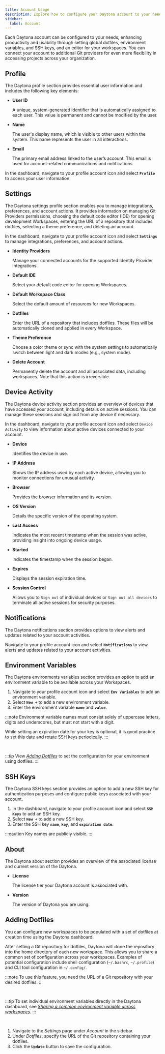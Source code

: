 ```yaml
---
title: Account Usage
description: Explore how to configure your Daytona account to your needs.
sidebar:
  label: Account
---
```


Each Daytona account can be configured to your needs, enhancing productivity and usability through setting global dotfiles, environment variables, and SSH keys, and an editor for your workspaces.
You can connect your account to additional Git providers for even more flexibility in accessing projects across your organization.

## Profile

The Daytona profile section provides essential user information and includes the following key elements:

- **User ID**

    A unique, system-generated identifier that is automatically assigned to each user. This value is permanent and cannot be modified by the user.

- **Name**

    The user's display name, which is visible to other users within the system. This name represents the user in all interactions.

- **Email**

    The primary email address linked to the user’s account. This email is used for account-related communications and notifications.

In the dashboard, navigate to your profile account icon and select **`Profile`** to access your user information.

## Settings

The Daytona settings profile section enables you to manage integrations, preferences, and account actions. It provides information on managing Git Providers permissions, choosing the default code editor (IDE) for opening development Workspaces, entering the URL of a repository that includes dotfiles, selecting a theme preference, and deleting an account.

In the dashboard, navigate to your profile account icon and select **`Settings`** to manage integrations, preferences, and account actions.

- **Identity Providers**

    Manage your connected accounts for the supported Identity Provider integrations.

- **Default IDE**

    Select your default code editor for opening Workspaces.

- **Default Workspace Class**

    Select the default amount of resources for new Workspaces.

- **Dotfiles**

    Enter the URL of a repository that includes dotfiles. These files will be automatically cloned and applied in every Workspace.

- **Theme Preference**

    Choose a color theme or sync with the system settings to automatically switch between light and dark modes (e.g., system mode).

- **Delete Account**

    Permanently delete the account and all associated data, including workspaces. Note that this action is irreversible.

## Device Activity

The Daytona device activity section provides an overview of devices that have accessed your account, including details on active sessions. You can manage these sessions and sign out from any device if necessary.

In the dashboard, navigate to your profile account icon and select `Device Activity` to view information about active devices connected to your account.

- **Device**

    Identifies the device in use.

- **IP Address**

    Shows the IP address used by each active device, allowing you to monitor connections for unusual activity.

- **Browser**

    Provides the browser information and its version.

- **OS Version**

    Details the specific version of the operating system.

- **Last Access**

    Indicates the most recent timestamp when the session was active, providing insight into ongoing device usage.

- **Started**

    Indicates the timestamp when the session began.

- **Expires**

    Displays the session expiration time.

- **Session Control**

    Allows you to `Sign out` of individual devices or `Sign out all devices` to terminate all active sessions for security purposes.

## Notifications

The Daytona notifications section provides options to view alerts and updates related to your account activities.

Navigate to your profile account icon and select **`Notifications`** to view alerts and updates related to your account activities.

## Environment Variables

The Daytona environments variables section provides an option to add an environment variable to be available across your Workspaces.

1. Navigate to your profile account icon and select **`Env Variables`** to add an environment variable.
2. Select **`New +`** to add a new environment variable.
3. Enter the environment variable **`name`** and **`value`**.

:::note
Environment variable names must consist solely of uppercase letters, digits and underscores, but must not start with a digit.

While setting an expiration date for your key is optional, it is good practice to set this date and rotate SSH keys periodically.
:::

<br />

:::tip
View *[Adding Dotfiles](#adding-dotfiles)* to set the configuration for your environment using dotfiles.
:::

## SSH Keys

The Daytona SSH keys section provides an option to add a new SSH key for authentication purposes and configure public keys associated with your account.

1. In the dashboard, navigate to your profile account icon and select **`SSH Keys`** to add an SSH key.
2. Select **`New +`** to add a new SSH key.
3. Enter the SSH key **`name`**, **`key`**, and **`expiration date`**.

:::caution
Key names are publicly visible.
:::

## About

The Daytona about section provides an overview of the associated license and current version of the Daytona.

- **License**

    The license tier your Daytona account is associated with.

- **Version**

    The version of Daytona you are using.


## Adding Dotfiles

You can configure new workspaces to be populated with a set of dotfiles at creation time using the Daytona dashboard.

After setting a Git repository for dotfiles, Daytona will clone the repository into the home directory of each new workspace.
This allows you to share a common set of configuration across your workspaces.
Examples of potential configuration include shell configuration (`~/.bashrc`, `~/.profile`) and CLI tool configuration in `~/.config/`.

:::note
To use this feature, you need the URL of a Git repository with your desired dotfiles.
:::

<br />

:::tip
To set individual environment variables directly in the Daytona dashboard, see *[Sharing a common environment variable across workspaces](#sharing-a-common-environment-variable-across-workspaces)*.
:::

<br />

1. Navigate to the *Settings* page under *Account* in the sidebar.
2. Under *Dotfiles*, specify the URL of the Git repository containing your dotfiles.
3. Click the **`Update`** button to save the configuration.

